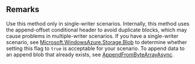 ## Remarks  
 Use this method only in single-writer scenarios. Internally, this method uses the append-offset conditional header to avoid duplicate blocks, which may cause problems in multiple-writer scenarios.             If you have a single-writer scenario, see [Microsoft.WindowsAzure.Storage.Blob](assetId:///N:Microsoft.WindowsAzure.Storage.Blob?qualifyHint=False&autoUpgrade=True) to determine whether setting this flag to `true` is acceptable for your scenario.             To append data to an append blob that already exists, see [AppendFromByteArrayAsync](assetId:///M:Microsoft.WindowsAzure.Storage.Blob.CloudAppendBlob.AppendFromByteArrayAsync(System.Byte[],System.Int32,System.Int32,Microsoft.WindowsAzure.Storage.AccessCondition,Microsoft.WindowsAzure.Storage.Blob.BlobRequestOptions,Microsoft.WindowsAzure.Storage.OperationContext,System.Threading.CancellationToken)?qualifyHint=False&autoUpgrade=True).